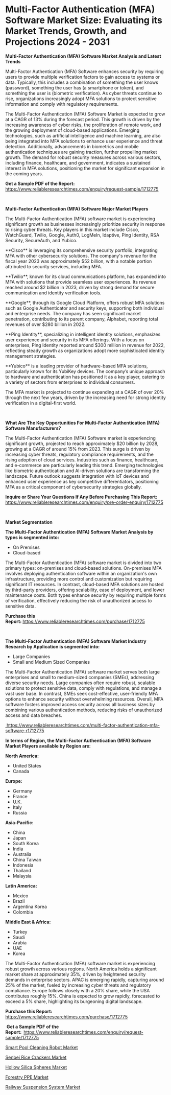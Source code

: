 <p><h1>Multi-Factor Authentication (MFA) Software Market Size: Evaluating its Market Trends, Growth, and Projections 2024 - 2031</h1></p><p><strong>Multi-Factor Authentication (MFA) Software Market Analysis and Latest Trends</strong></p>
<p><p>Multi-Factor Authentication (MFA) Software enhances security by requiring users to provide multiple verification factors to gain access to systems or data. Typically, this includes a combination of something the user knows (password), something the user has (a smartphone or token), and something the user is (biometric verification). As cyber threats continue to rise, organizations increasingly adopt MFA solutions to protect sensitive information and comply with regulatory requirements. </p><p>The Multi-Factor Authentication (MFA) Software Market is expected to grow at a CAGR of 13% during the forecast period. This growth is driven by the increasing awareness of cyber risks, the proliferation of remote work, and the growing deployment of cloud-based applications. Emerging technologies, such as artificial intelligence and machine learning, are also being integrated into MFA solutions to enhance user experience and threat detection. Additionally, advancements in biometrics and mobile authentication techniques are gaining traction, further propelling market growth. The demand for robust security measures across various sectors, including finance, healthcare, and government, indicates a sustained interest in MFA solutions, positioning the market for significant expansion in the coming years.</p></p>
<p><strong>Get a Sample PDF of the Report:&nbsp;</strong> <a href="https://www.reliableresearchtimes.com/enquiry/request-sample/1712775?utm_campaign=1598&utm_medium=2&utm_source=Github&utm_content=ia&utm_term=22102024&utm_id=multi-factor-authentication-mfa-software">https://www.reliableresearchtimes.com/enquiry/request-sample/1712775</a></p>
<p>&nbsp;</p>
<p><strong>Multi-Factor Authentication (MFA) Software Major Market Players</strong></p>
<p><p>The Multi-Factor Authentication (MFA) software market is experiencing significant growth as businesses increasingly prioritize security in response to rising cyber threats. Key players in this market include Cisco, WatchGuard, Twilio, Google, Auth0, LogMeIn, Idaptive, Ping Identity, RSA Security, SecureAuth, and Yubico.</p><p>**Cisco** is leveraging its comprehensive security portfolio, integrating MFA with other cybersecurity solutions. The company's revenue for the fiscal year 2023 was approximately $52 billion, with a notable portion attributed to security services, including MFA.</p><p>**Twilio**, known for its cloud communications platform, has expanded into MFA with solutions that provide seamless user experiences. Its revenue reached around $2 billion in 2023, driven by strong demand for secure communication and identity verification tools.</p><p>**Google**, through its Google Cloud Platform, offers robust MFA solutions such as Google Authenticator and security keys, supporting both individual and enterprise needs. The company has seen significant market penetration, contributing to its parent company, Alphabet, reporting total revenues of over $280 billion in 2022.</p><p>**Ping Identity**, specializing in intelligent identity solutions, emphasizes user experience and security in its MFA offerings. With a focus on enterprises, Ping Identity reported around $300 million in revenue for 2022, reflecting steady growth as organizations adopt more sophisticated identity management strategies.</p><p>**Yubico** is a leading provider of hardware-based MFA solutions, particularly known for its YubiKey devices. The company’s unique approach to hardware and authentication has positioned it as a key player, catering to a variety of sectors from enterprises to individual consumers.</p><p>The MFA market is projected to continue expanding at a CAGR of over 20% through the next few years, driven by the increasing need for strong identity verification in a digital-first world.</p></p>
<p>&nbsp;</p>
<p><strong>What Are The Key Opportunities For Multi-Factor Authentication (MFA) Software Manufacturers?</strong></p>
<p><p>The Multi-Factor Authentication (MFA) Software market is experiencing significant growth, projected to reach approximately $20 billion by 2028, growing at a CAGR of around 15% from 2023. This surge is driven by increasing cyber threats, regulatory compliance requirements, and the rising adoption of cloud services. Industries such as finance, healthcare, and e-commerce are particularly leading this trend. Emerging technologies like biometric authentication and AI-driven solutions are transforming the landscape. Future outlook suggests integration with IoT devices and enhanced user experience as key competitive differentiators, positioning MFA as a critical component of cybersecurity strategies globally.</p></p>
<p><strong>Inquire or Share Your Questions If Any Before Purchasing This Report:</strong> <a href="https://www.reliableresearchtimes.com/enquiry/pre-order-enquiry/1712775?utm_campaign=1598&utm_medium=2&utm_source=Github&utm_content=ia&utm_term=22102024&utm_id=multi-factor-authentication-mfa-software">https://www.reliableresearchtimes.com/enquiry/pre-order-enquiry/1712775</a></p>
<p>&nbsp;</p>
<p><strong>Market Segmentation</strong></p>
<p><strong>The Multi-Factor Authentication (MFA) Software Market Analysis by types is segmented into:</strong></p>
<p><ul><li>On Premises</li><li>Cloud-based</li></ul></p>
<p><p>The Multi-Factor Authentication (MFA) software market is divided into two primary types: on-premises and cloud-based solutions. On-premises MFA involves deploying authentication software within an organization's own infrastructure, providing more control and customization but requiring significant IT resources. In contrast, cloud-based MFA solutions are hosted by third-party providers, offering scalability, ease of deployment, and lower maintenance costs. Both types enhance security by requiring multiple forms of verification, effectively reducing the risk of unauthorized access to sensitive data.</p></p>
<p><strong>Purchase this Report:&nbsp;</strong><a href="https://www.reliableresearchtimes.com/purchase/1712775?utm_campaign=1598&utm_medium=2&utm_source=Github&utm_content=ia&utm_term=22102024&utm_id=multi-factor-authentication-mfa-software">https://www.reliableresearchtimes.com/purchase/1712775</a></p>
<p>&nbsp;</p>
<p><strong>The Multi-Factor Authentication (MFA) Software Market Industry Research by Application is segmented into:</strong></p>
<p><ul><li>Large Companies</li><li>Small and Medium Sized Companies</li></ul></p>
<p><p>The Multi-Factor Authentication (MFA) software market serves both large enterprises and small to medium-sized companies (SMEs), addressing diverse security needs. Large companies often require robust, scalable solutions to protect sensitive data, comply with regulations, and manage a vast user base. In contrast, SMEs seek cost-effective, user-friendly MFA options to enhance security without overwhelming resources. Overall, MFA software fosters improved access security across all business sizes by combining various authentication methods, reducing risks of unauthorized access and data breaches.</p></p>
<p><a href="https://www.reliableresearchtimes.com/multi-factor-authentication-mfa-software-r1712775?utm_campaign=1598&utm_medium=2&utm_source=Github&utm_content=ia&utm_term=22102024&utm_id=multi-factor-authentication-mfa-software">&nbsp;https://www.reliableresearchtimes.com/multi-factor-authentication-mfa-software-r1712775</a></p>
<p><strong>In terms of Region, the Multi-Factor Authentication (MFA) Software Market Players available by Region are:</strong></p>
<p>
    <p> <strong> North America: </strong>
        <ul>
            <li>United States</li>
            <li>Canada</li>
        </ul>
        </p> 
    <p> <strong> Europe: </strong>
        <ul>
            <li>Germany</li>
            <li>France</li>
            <li>U.K.</li>
            <li>Italy</li>
            <li>Russia</li>
        </ul>
        </p> 
    <p> <strong> Asia-Pacific: </strong>
        <ul>
            <li>China</li>
            <li>Japan</li>
            <li>South Korea</li>
            <li>India</li>
            <li>Australia</li>
            <li>China Taiwan</li>
            <li>Indonesia</li>
            <li>Thailand</li>
            <li>Malaysia</li>
        </ul>
        </p> 
    <p> <strong> Latin America: </strong>
        <ul>
            <li>Mexico</li>
            <li>Brazil</li>
            <li>Argentina Korea</li>
            <li>Colombia</li>
        </ul>
        </p> 
    <p> <strong> Middle East & Africa: </strong>
        <ul>
            <li>Turkey</li>
            <li>Saudi</li>
            <li>Arabia</li>
            <li>UAE</li>
            <li>Korea</li>
        </ul>
    </p>
    </p>
<p><p>The Multi-Factor Authentication (MFA) software market is experiencing robust growth across various regions. North America holds a significant market share at approximately 35%, driven by heightened security demands in enterprise sectors. APAC is emerging rapidly, capturing around 25% of the market, fueled by increasing cyber threats and regulatory compliance. Europe follows closely with a 20% share, while the USA contributes roughly 15%. China is expected to grow rapidly, forecasted to exceed a 5% share, highlighting its burgeoning digital landscape.</p></p>
<p><strong>Purchase this Report: </strong><a href="https://www.reliableresearchtimes.com/purchase/1712775?utm_campaign=1598&utm_medium=2&utm_source=Github&utm_content=ia&utm_term=22102024&utm_id=multi-factor-authentication-mfa-software">https://www.reliableresearchtimes.com/purchase/1712775</a></p>
<p>&nbsp;<strong>Get a Sample PDF of the Report:&nbsp;&nbsp;</strong><a href="https://www.reliableresearchtimes.com/enquiry/request-sample/1712775?utm_campaign=1598&utm_medium=2&utm_source=Github&utm_content=ia&utm_term=22102024&utm_id=multi-factor-authentication-mfa-software">https://www.reliableresearchtimes.com/enquiry/request-sample/1712775</a></p>
<p><strong></strong></p>
<p><p><a href="https://issuu.com/reportprime-2/docs/smart-pool-cleaning-robot-market-si_347fab5620e107?utm_campaign=1598&utm_medium=2&utm_source=Github&utm_content=ia&utm_term=22102024&utm_id=multi-factor-authentication-mfa-software">Smart Pool Cleaning Robot Market</a></p><p><a href="https://www.linkedin.com/pulse/analyzing-senbei-rice-crackers-market-dynamics-growth-drivers-6bwrf?utm_campaign=1598&utm_medium=2&utm_source=Github&utm_content=ia&utm_term=22102024&utm_id=multi-factor-authentication-mfa-software">Senbei Rice Crackers Market</a></p><p><a href="https://www.linkedin.com/pulse/sustainability-trends-hollow-silica-spheres-industry-market-cfuif?utm_campaign=1598&utm_medium=2&utm_source=Github&utm_content=ia&utm_term=22102024&utm_id=multi-factor-authentication-mfa-software">Hollow Silica Spheres Market</a></p><p><a href="https://www.linkedin.com/pulse/forestry-ppe-mosaic-piecing-together-global-market-dynamics-pijaf?utm_campaign=1598&utm_medium=2&utm_source=Github&utm_content=ia&utm_term=22102024&utm_id=multi-factor-authentication-mfa-software">Forestry PPE Market</a></p><p><a href="https://www.linkedin.com/pulse/global-railway-suspension-system-market-landscape-future-tk4ff?utm_campaign=1598&utm_medium=2&utm_source=Github&utm_content=ia&utm_term=22102024&utm_id=multi-factor-authentication-mfa-software">Railway Suspension System Market</a></p></p>